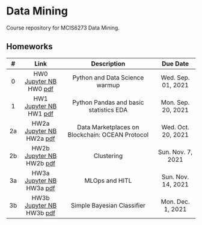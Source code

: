 # Data Mining
Course repository for MCIS6273 Data Mining.


## Homeworks

| # | Link | Description | Due Date |
|:-:|:----:|:-----------:|:--------:|
| 0 | HW0 [Jupyter NB](./homework/hw0/hw0.ipynb)<br/> HW0 [pdf](./homework/hw0/hw0.pdf) | Python and Data Science warmup | Wed. Sep. 01, 2021 |
| 1 | HW1 [Jupyter NB](./homework/hw1/hw1.ipynb)<br/> HW1 [pdf](./homework/hw1/hw1.pdf) | Python Pandas and basic statistics EDA | Mon. Sep. 20, 2021 |
| 2a | HW2a [Jupyter NB](./homework/hw2a/hw2a.ipynb)<br/> HW2a [pdf](./homework/hw2a/hw2a.pdf) | Data Marketplaces on Blockchain: OCEAN Protocol | Wed. Oct. 20, 2021 |
| 2b | HW2b [Jupyter NB](./homework/hw2b/hw2b.ipynb)<br/> HW2b [pdf](./homework/hw2b/hw2b.pdf) | Clustering | Sun. Nov. 7, 2021 |
| 3a | HW3a [Jupyter NB](./homework/hw3a/hw3a.ipynb)<br/> HW3a [pdf](./homework/hw3a/hw3a.pdf) | MLOps and HITL | Sun. Nov. 14, 2021 |
| 3b | HW3b [Jupyter NB](./homework/hw3b/hw3b.ipynb)<br/> HW3b [pdf](./homework/hw3b/hw3b.pdf) | Simple Bayesian Classifier | Mon. Dec. 1, 2021 |

